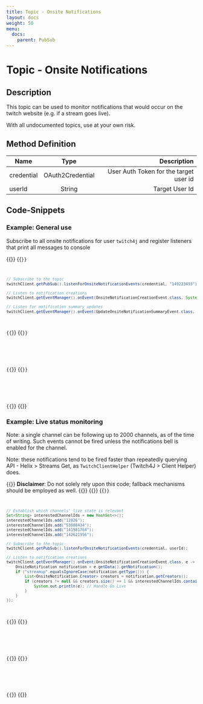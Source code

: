 ```yaml
---
title: Topic - Onsite Notifications
layout: docs
weight: 50
menu: 
  docs:
    parent: PubSub
---
```


# Topic - Onsite Notifications

## Description

This topic can be used to monitor notifications that would occur on the twitch website (e.g. if a stream goes live).

With all undocumented topics, use at your own risk.

## Method Definition

| Name		  | Type	  | Description  |
| ------------- |:---------:| -----------------:|
| credential | OAuth2Credential | User Auth Token for the target user id |
| userId | String | Target User Id |

## Code-Snippets

### Example: General use

Subscribe to all onsite notifications for user `twitch4j` and register listeners that print all messages to console

{{<codeblocks>}}
{{<code Java>}}
```java
// Subscribe to the topic
twitchClient.getPubSub().listenForOnsiteNotificationEvents(credential, "149223493");

// Listen to notification creations
twitchClient.getEventManager().onEvent(OnsiteNotificationCreationEvent.class, System.out::println);

// Listen for notification summary updates
twitchClient.getEventManager().onEvent(UpdateOnsiteNotificationSummaryEvent.class, System.out::println);
```
{{</code>}}
{{<code Groovy>}}
```groovy

```
{{</code>}}
{{<code Kotlin>}}
```kotlin

```
{{</code>}}
{{</codeblocks>}}

### Example: Live status monitoring

Note: a single channel can be following up to 2000 channels, as of the time of writing. Such events cannot be fired unless the notifications bell is enabled for the channel.

Note: these notifications tend to be fired faster than repeatedly querying API - Helix > Streams Get, as `TwitchClientHelper` (Twitch4J > Client Helper) does.

{{<alert info>}}
**Disclaimer**: Do not solely rely upon this code; fallback mechanisms should be employed as well.
{{</alert>}}
{{<codeblocks>}}
{{<code Java>}}
```java
// Establish which channels' live state is relevant
Set<String> interestedChannelIds = new HashSet<>();
interestedChannelIds.add("12826");
interestedChannelIds.add("53888434");
interestedChannelIds.add("141981764");
interestedChannelIds.add("142621956");

// Subscribe to the topic
twitchClient.getPubSub().listenForOnsiteNotificationEvents(credential, userId);

// Listen to notification creations
twitchClient.getEventManager().onEvent(OnsiteNotificationCreationEvent.class, e -> {
	OnsiteNotification notification = e.getData().getNotification();
	if ("streamup".equalsIgnoreCase(notification.getType())) {
		List<OnsiteNotification.Creator> creators = notification.getCreators();
		if (creators != null && creators.size() == 1 && interestedChannelIds.contains(creators.get(0).getUserId())) {
			System.out.println(e); // Handle Go Live
		}
	}
});
```
{{</code>}}
{{<code Groovy>}}
```groovy

```
{{</code>}}
{{<code Kotlin>}}
```kotlin

```
{{</code>}}
{{</codeblocks>}}
